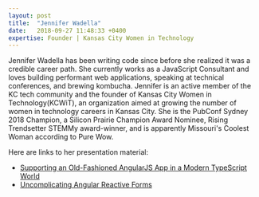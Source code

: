 ```yaml
---
layout: post
title:  "Jennifer Wadella"
date:   2018-09-27 11:48:33 +0400
expertise: Founder | Kansas City Women in Technology
---
```


Jennifer Wadella has been writing code since before she realized it was a credible career path. She currently works as a JavaScript Consultant and loves building performant web applications, speaking at technical conferences, and brewing kombucha. Jennifer is an active member of the KC tech community and the founder of Kansas City Women in Technology(KCWiT), an organization aimed at growing the number of women in technology careers in Kansas City. She is the PubConf Sydney 2018 Champion, a Silicon Prairie Champion Award Nominee, Rising Trendsetter STEMMy award-winner, and is apparently Missouri's Coolest Woman according to Pure Wow.

Here are links to her presentation material:

- [Supporting an Old-Fashioned AngularJS App in a Modern TypeScript World](https://tehfedaykin.github.io/ModernizingAngularJSApps/)
- [Uncomplicating Angular Reactive Forms](https://tehfedaykin.github.io/HandlingAngularForms/)
